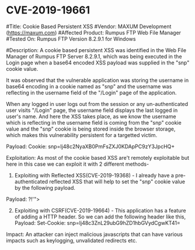 # CVE-2019-19661

#Title: Cookie Based Persistent XSS
#Vendor: MAXUM Development (https://maxum.com)
#Affected Product: Rumpus FTP Web File Manager
#Tested On: Rumpus FTP Version 8.2.9.1 for Windows

#Description: A cookie based persistent XSS was identified in the Web File Manager of Rumpus FTP Server 8.2.9.1, which was being executed
in the Login page when a base64 encoded XSS payload was supplied in the "snp" cookie value.

It was observed that the vulnerable application was storing the username in base64 encoding in a cookie named as "snp" and the username 
was reflecting in the username field of the "/Login" page of the application. 

When any logged in user logs out from the session or any un-authenticated user visits "/Login" page, 
the username field displays the last logged in user's name. And here the XSS takes place, as we know the username
which is reflecting in the username field is coming from the "snp" cookie value and the "snp" cookie is being stored inside
the browser storage, which makes this vulnerability persistent for a targetted victim.

Payload: Cookie: snp=Ij48c2NyaXB0PmFsZXJ0KDApPC9zY3JpcHQ+

Exploitation: As most of the cookie based XSS are't remotely exploitable but here in this case we can exploit it with 2 different methods-

1) Exploiting with Reflected XSS(CVE-2019-19368) - I already have a pre-authenticated reflected XSS that will help to set the "snp" cookie value by the following payload.

Payload: ?!'"><script>document.cookie = "snp=Ij48c3ZnL29ubG9hZD1hbGVydCgwKT41=%3B"</script>

2) Exploiting with CSRF(CVE-2019-19664) - This application has a feature of adding a HTTP header. So we can add the following header like this,
Payload: Set-Cookie: snp=Ij48c3ZnL29ubG9hZD1hbGVydCgwKT41=


Impact: An attacker can inject malicious javascripts that can have various impacts such as keylogging, unvalidated redirects etc.
